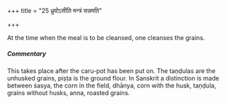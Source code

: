 +++
title = "25 ध्रुवोऽसीति मन्त्रं सन्नमति"

+++

At the time when the meal is to be cleansed, one cleanses the grains.

#####  Commentary

This takes place after the caru-pot has been put on. The taṇḍulas are the unhusked grains, piṣṭa is the ground flour. In Sanskrit a distinction is made between śasya, the corn in the field, dhānya, corn with the husk, taṇḍula, grains without husks, anna, roasted grains.
